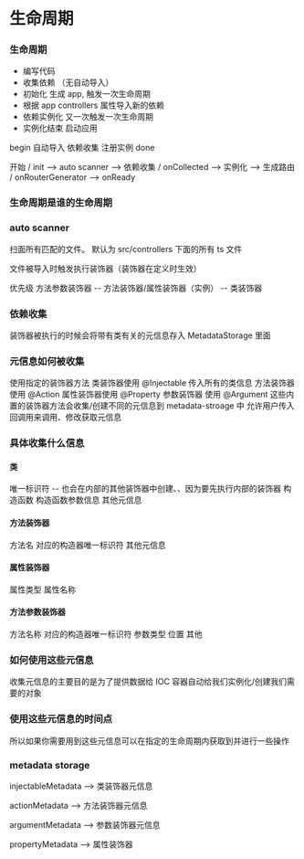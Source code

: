# 生命周期

### 生命周期

- 编写代码
- 收集依赖 （无自动导入）
- 初始化 生成 app, 触发一次生命周期
- 根据 app controllers 属性导入新的依赖
- 依赖实例化 又一次触发一次生命周期
- 实例化结束 启动应用

begin
自动导入
依赖收集
注册实例
done

开始 / init --> auto scanner --> 依赖收集 / onCollected --> 实例化 --> 生成路由 / onRouterGenerator --> onReady

### 生命周期是谁的生命周期

### auto scanner

扫面所有匹配的文件。 默认为 src/controllers 下面的所有 ts 文件

文件被导入时触发执行装饰器（装饰器在定义时生效）

优先级
方法参数装饰器 -- 方法装饰器/属性装饰器（实例） -- 类装饰器

### 依赖收集

装饰器被执行的时候会将带有类有关的元信息存入 MetadataStorage 里面

### 元信息如何被收集

使用指定的装饰器方法
类装饰器使用 @Injectable 传入所有的类信息
方法装饰器使用 @Action
属性装饰器使用 @Property
参数装饰器 使用 @Argument
这些内置的装饰器方法会收集/创建不同的元信息到 metadata-stroage 中
允许用户传入回调用来调用、修改获取元信息

### 具体收集什么信息

#### 类

唯一标识符 -- 也会在内部的其他装饰器中创建、、因为要先执行内部的装饰器
构造函数
构造函数参数信息
其他元信息

#### 方法装饰器

方法名
对应的构造器唯一标识符
其他元信息

#### 属性装饰器

属性类型
属性名称

#### 方法参数装饰器

方法名称
对应的构造器唯一标识符
参数类型
位置
其他

### 如何使用这些元信息

收集元信息的主要目的是为了提供数据给 IOC 容器自动给我们实例化/创建我们需要的对象

### 使用这些元信息的时间点

所以如果你需要用到这些元信息可以在指定的生命周期内获取到并进行一些操作

### metadata storage

injectableMetadata --> 类装饰器元信息

actionMetadata --> 方法装饰器元信息

argumentMetadata --> 参数装饰器元信息

propertyMetadata --> 属性装饰器
